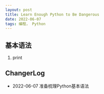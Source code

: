 ```yaml
---
layout: post
title: Learn Enough Python to Be Dangerous  
date: 2022-06-07 
tags: 编程， Python
---  
```


##  基本语法  

1. print 


##  
## ChangerLog 

- 2022-06-07 准备梳理Python基本语法  